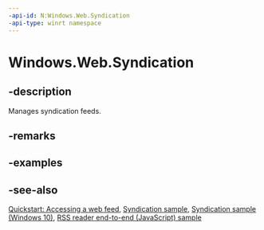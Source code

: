 ```yaml
---
-api-id: N:Windows.Web.Syndication
-api-type: winrt namespace
---
```


# Windows.Web.Syndication

## -description

Manages syndication feeds.

## -remarks

## -examples

## -see-also

[Quickstart: Accessing a web feed](https://docs.microsoft.com/previous-versions/windows/apps/hh700374(v=win.10)), [Syndication sample](https://github.com/microsoftarchive/msdn-code-gallery-microsoft/tree/master/Official%20Windows%20Platform%20Sample/Windows%208.1%20Store%20app%20samples/%5BC%23%5D-Windows%208.1%20Store%20app%20samples/Syndication%20sample/C%23), [Syndication sample (Windows 10)](https://go.microsoft.com/fwlink/p/?LinkId=620610), [RSS reader end-to-end (JavaScript) sample](https://github.com/Microsoft/Windows-universal-samples/tree/master/Samples/FeedReader)

